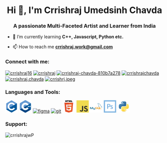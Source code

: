 <h1 align="center">Hi 👋, I'm Crrishraj Umedsinh Chavda</h1>
<h3 align="center">A passionate Multi-Faceted Artist and Learner from India</h3>

- 🌱 I’m currently learning **C++, Javascript, Python etc.**

- 📫 How to reach me **crrishraj.work@gmail.com**

<h3 align="left">Connect with me:</h3>
<p align="left">
    <a href="https://codepen.io/crrishraj16" target="_blank"><img align="center"
            src="https://raw.githubusercontent.com/rahuldkjain/github-profile-readme-generator/master/src/images/icons/Social/codepen.svg"
            alt="crrishraj16" height="30" width="40" /></a>
    <a href="https://twitter.com/crrishraj" target="_blank"><img align="center"
            src="https://raw.githubusercontent.com/rahuldkjain/github-profile-readme-generator/master/src/images/icons/Social/twitter.svg"
            alt="crrishraj" height="30" width="40" /></a>
    <a href="https://linkedin.com/in/crrishraj-chavda-810b7a278" target="_blank"><img align="center"
            src="https://raw.githubusercontent.com/rahuldkjain/github-profile-readme-generator/master/src/images/icons/Social/linked-in-alt.svg"
            alt="crrishraj-chavda-810b7a278" height="30" width="40" /></a>
    <a href="https://kaggle.com/crrishrajchavda" target="_blank"><img align="center"
            src="https://raw.githubusercontent.com/rahuldkjain/github-profile-readme-generator/master/src/images/icons/Social/kaggle.svg"
            alt="crrishrajchavda" height="30" width="40" /></a>
    <a href="https://fb.com/crrishraj.chavda" target="_blank"><img align="center"
            src="https://raw.githubusercontent.com/rahuldkjain/github-profile-readme-generator/master/src/images/icons/Social/facebook.svg"
            alt="crrishraj.chavda" height="30" width="40" /></a>
    <a href="https://instagram.com/crrishrj.jpeg" target="_blank"><img align="center"
            src="https://raw.githubusercontent.com/rahuldkjain/github-profile-readme-generator/master/src/images/icons/Social/instagram.svg"
            alt="crrishrj.jpeg" height="30" width="40" /></a>
</p>

<h3 align="left">Languages and Tools:</h3>
<p align="left">
    <a href="https://www.cprogramming.com/" target="_blank" rel="noreferrer"><img
            src="https://raw.githubusercontent.com/devicons/devicon/master/icons/c/c-original.svg" alt="c"
            width="40" height="40" /></a>
    <a href="https://www.w3schools.com/cpp/" target="_blank" rel="noreferrer"><img
            src="https://raw.githubusercontent.com/devicons/devicon/master/icons/cplusplus/cplusplus-original.svg"
            alt="cplusplus" width="40" height="40" /></a>
    <a href="https://www.figma.com/" target="_blank" rel="noreferrer"><img
            src="https://www.vectorlogo.zone/logos/figma/figma-icon.svg" alt="figma" width="40"
            height="40" /></a>
    <a href="https://git-scm.com/" target="_blank" rel="noreferrer"><img
            src="https://www.vectorlogo.zone/logos/git-scm/git-scm-icon.svg" alt="git" width="40"
            height="40" /></a>
    <a href="https://www.w3.org/html/" target="_blank" rel="noreferrer"><img
            src="https://raw.githubusercontent.com/devicons/devicon/master/icons/html5/html5-original-wordmark.svg"
            alt="html5" width="40" height="40" /></a>
    <a href="https://developer.mozilla.org/en-US/docs/Web/JavaScript" target="_blank" rel="noreferrer"><img
            src="https://raw.githubusercontent.com/devicons/devicon/master/icons/javascript/javascript-original.svg"
            alt="javascript" width="40" height="40" /></a>
    <a href="https://www.mysql.com/" target="_blank" rel="noreferrer"><img
            src="https://raw.githubusercontent.com/devicons/devicon/master/icons/mysql/mysql-original-wordmark.svg"
            alt="mysql" width="40" height="40" /></a>
    <a href="https://www.photoshop.com/en" target="_blank" rel="noreferrer"><img
            src="https://raw.githubusercontent.com/devicons/devicon/master/icons/photoshop/photoshop-line.svg"
            alt="photoshop" width="40" height="40" /></a>
    <a href="https://www.python.org" target="_blank" rel="noreferrer"><img
            src="https://raw.githubusercontent.com/devicons/devicon/master/icons/python/python-original.svg"
            alt="python" width="40" height="40" /></a>
</p>

<h3 align="left">Support:</h3>
<p><a href="https://www.buymeacoffee.com/crrishrajwP"><img align="left"
            src="https://cdn.buymeacoffee.com/buttons/v2/default-yellow.png" height="50" width="210"
            alt="crrishrajwP" /></a></p><br><br>
